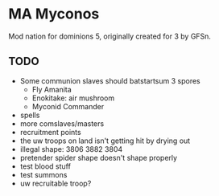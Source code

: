 # MA Myconos

Mod nation for dominions 5, originally created for 3 by GFSn.

## TODO
- Some communion slaves should batstartsum 3 spores
    - Fly Amanita
    - Enokitake: air mushroom
    - Myconid Commander
- spells
- more comslaves/masters
- recruitment points
- the uw troops on land isn't getting hit by drying out
- illegal shape: 3806 3882 3804
- pretender spider shape doesn't shape properly
- test blood stuff
- test summons
- uw recruitable troop?
